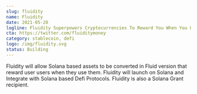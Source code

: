 ```yaml
---
slug: fluidity
name: Fluidity
date: 2021-05-28
logline: Fluidity Superpowers Cryptocurrencies To Reward You When You Use Them.
cta: https://twitter.com/fluiditymoney
category: stablecoin, defi
logo: /img/fluidity.svg
status: Building
---
```


Fluidity will allow Solana based assets to be converted in Fluid version that reward user users when they use them. Fluidity will launch on Solana and Integrate with Solana based Defi Protocols. Fluidity is also a Solana Grant recipient.
